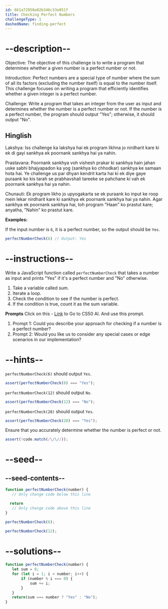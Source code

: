 ```yaml
---
id: 661a72950a02b346c33e851f
title: Checking Perfect Numbers
challengeType: 1
dashedName: finding-perfect
---
```


# --description--

Objective: The objective of this challenge is to write a program that determines whether a given number is a perfect number or not.

Introduction: Perfect numbers are a special type of number where the sum of all its factors (excluding the number itself) is equal to the number itself. This challenge focuses on writing a program that efficiently identifies whether a given integer is a perfect number.

Challenge: Write a program that takes an integer from the user as input and determines whether the number is a perfect number or not. If the number is a perfect number, the program should output "Yes"; otherwise, it should output "No".

<h2>Hinglish</h2>

Lakshya: Iss challenge ka lakshya hai ek program likhna jo nirdharit kare ki ek di gayi sankhya ek poornank sankhya hai ya nahin.

Prastavana: Poornank sankhya voh vishesh prakar ki sankhya hain jahan uske sabhi bhajyapadon ka yog (sankhya ko chhodkar) sankhya ke samaan hota hai. Ye challenge us par dhyan kendrit karta hai ki ek diye gaye puraank ko kis tarah se prabhavshali tareeke se pahchane ki vah ek poornank sankhya hai ya nahin.

Chunauti: Ek program likho jo upyogakarta se ek puraank ko input ke roop mein lekar nirdharit kare ki sankhya ek poornank sankhya hai ya nahin. Agar sankhya ek poornank sankhya hai, toh program "Haan" ko prastut kare; anyatha, "Nahin" ko prastut kare.


**Examples:**

If the input number is `6`, it is a perfect number, so the output should be `Yes`.

```js
perfectNumberCheck(6) // Output: Yes
```

# --instructions--

Write a JavaScript function called `perfectNumberCheck` that takes a number as input and prints "Yes" if it's a perfect number and "No" otherwise.

1. Take a variable called sum.
2. Iterate a loop.
3. Check the condition to see if the number is perfect.
4. If the condition is true, count it as the sum variable.

**Prompts**
Click on this - <a href = "https://cs50.ai/chat">Link</a> to Go to CS50 AI.
And use this prompt.

1. Prompt 1: Could you describe your approach for checking if a number is a perfect number?
2. Prompt 2: Would you like us to consider any special cases or edge scenarios in our implementation?

# --hints--

`perfectNumberCheck(6)` should output `Yes`.

```js
assert(perfectNumberCheck(6) === "Yes");
```

`perfectNumberCheck(12)` should output `No`.


```js
assert(perfectNumberCheck(12) === "No");

```

`perfectNumberCheck(28)` should output `Yes`.

```js
assert(perfectNumberCheck(28) === "Yes");
```

Ensure that you accurately determine whether the number is perfect or not.

```js
assert(!code.match(/\/\//));

```

# --seed--
## --seed-contents--

```js
function perfectNumberCheck(number) {
   // Only change code below this line

  return
   // Only change code above this line
}

perfectNumberCheck(6);

perfectNumberCheck(12);
```

# --solutions--

```js
function perfectNumberCheck(number) {
   let sum = 0;
   for (let i = 1; i < number; i++) {
       if (number % i === 0) {
           sum += i;
       }
   }
   return(sum === number ? "Yes" : "No");
}
```

